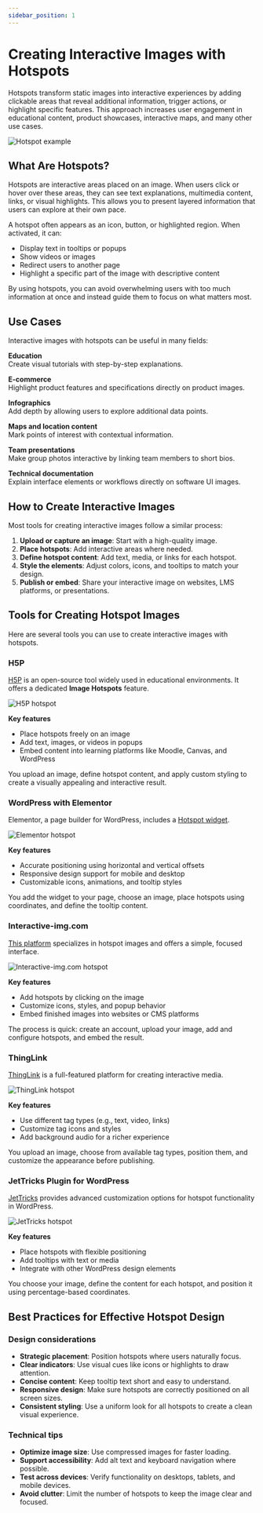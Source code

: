 ```yaml
---
sidebar_position: 1
---
```

# Creating Interactive Images with Hotspots

Hotspots transform static images into interactive experiences by adding clickable areas that reveal additional information, trigger actions, or highlight specific features. This approach increases user engagement in educational content, product showcases, interactive maps, and many other use cases.

![Hotspot example](/img/docs/content/hotspot-example.png)

## What Are Hotspots?

Hotspots are interactive areas placed on an image. When users click or hover over these areas, they can see text explanations, multimedia content, links, or visual highlights. This allows you to present layered information that users can explore at their own pace.

A hotspot often appears as an icon, button, or highlighted region. When activated, it can:

- Display text in tooltips or popups  
- Show videos or images  
- Redirect users to another page  
- Highlight a specific part of the image with descriptive content  

By using hotspots, you can avoid overwhelming users with too much information at once and instead guide them to focus on what matters most.

## Use Cases

Interactive images with hotspots can be useful in many fields:

**Education** <br />
Create visual tutorials with step-by-step explanations.

**E-commerce** <br />
Highlight product features and specifications directly on product images.

**Infographics** <br />
Add depth by allowing users to explore additional data points.

**Maps and location content** <br />
Mark points of interest with contextual information.

**Team presentations** <br />
Make group photos interactive by linking team members to short bios.

**Technical documentation** <br />
Explain interface elements or workflows directly on software UI images.

## How to Create Interactive Images

Most tools for creating interactive images follow a similar process:

1. **Upload or capture an image**: Start with a high-quality image.  
2. **Place hotspots**: Add interactive areas where needed.  
3. **Define hotspot content**: Add text, media, or links for each hotspot.  
4. **Style the elements**: Adjust colors, icons, and tooltips to match your design.  
5. **Publish or embed**: Share your interactive image on websites, LMS platforms, or presentations.

## Tools for Creating Hotspot Images

Here are several tools you can use to create interactive images with hotspots.

### H5P

[H5P](https://h5p.org/image-hotspots) is an open-source tool widely used in educational environments. It offers a dedicated **Image Hotspots** feature.

![H5P hotspot](/img/docs/content/h5p-hotspot.png)

**Key features**

- Place hotspots freely on an image  
- Add text, images, or videos in popups  
- Embed content into learning platforms like Moodle, Canvas, and WordPress  

You upload an image, define hotspot content, and apply custom styling to create a visually appealing and interactive result.

### WordPress with Elementor

Elementor, a page builder for WordPress, includes a [Hotspot widget](https://unlimited-elements.com/hotspots-widget-for-elementor/).

![Elementor hotspot](/img/docs/content/elementor-hotspot.png)

**Key features**

- Accurate positioning using horizontal and vertical offsets  
- Responsive design support for mobile and desktop  
- Customizable icons, animations, and tooltip styles  

You add the widget to your page, choose an image, place hotspots using coordinates, and define the tooltip content.

### Interactive-img.com

[This platform](https://interactive-img.com/) specializes in hotspot images and offers a simple, focused interface.

![Interactive-img.com hotspot](/img/docs/content/interactive-img-hotspot.png)

**Key features**

- Add hotspots by clicking on the image  
- Customize icons, styles, and popup behavior  
- Embed finished images into websites or CMS platforms  

The process is quick: create an account, upload your image, add and configure hotspots, and embed the result.

### ThingLink

[ThingLink](https://www.thinglink.com/) is a full-featured platform for creating interactive media.

![ThingLink hotspot](/img/docs/content/thinglink-hotspot.png)

**Key features**

- Use different tag types (e.g., text, video, links)  
- Customize tag icons and styles  
- Add background audio for a richer experience  

You upload an image, choose from available tag types, position them, and customize the appearance before publishing.

### JetTricks Plugin for WordPress

[JetTricks](https://crocoblock.com/widgets/hotspots/) provides advanced customization options for hotspot functionality in WordPress.

![JetTricks hotspot](/img/docs/content/jettricks-hotspot.png)

**Key features**

- Place hotspots with flexible positioning  
- Add tooltips with text or media  
- Integrate with other WordPress design elements  

You choose your image, define the content for each hotspot, and position it using percentage-based coordinates.

## Best Practices for Effective Hotspot Design

### Design considerations

- **Strategic placement**: Position hotspots where users naturally focus.  
- **Clear indicators**: Use visual cues like icons or highlights to draw attention.  
- **Concise content**: Keep tooltip text short and easy to understand.  
- **Responsive design**: Make sure hotspots are correctly positioned on all screen sizes.  
- **Consistent styling**: Use a uniform look for all hotspots to create a clean visual experience.

### Technical tips

- **Optimize image size**: Use compressed images for faster loading.  
- **Support accessibility**: Add alt text and keyboard navigation where possible.  
- **Test across devices**: Verify functionality on desktops, tablets, and mobile devices.  
- **Avoid clutter**: Limit the number of hotspots to keep the image clear and focused.